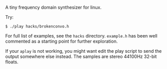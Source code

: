 A tiny frequency domain synthesizer for linux.

Try:
```
$ ./play hacks/brokenconvo.h
```

For full list of examples, see the `hacks` directory. `example.h` has been well commented as a starting point for further exploration.

If your `aplay` is not working, you might want edit the play script to send the output somewhere else instead. The samples are stereo 44100Hz 32-bit floats.
